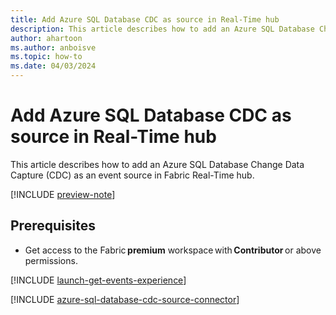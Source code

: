 ```yaml
---
title: Add Azure SQL Database CDC as source in Real-Time hub
description: This article describes how to add an Azure SQL Database Change Data Capture (CDC) as an event source in Fabric Real-Time hub. 
author: ahartoon
ms.author: anboisve
ms.topic: how-to
ms.date: 04/03/2024
---
```


# Add Azure SQL Database CDC as source in Real-Time hub
This article describes how to add an Azure SQL Database Change Data Capture (CDC) as an event source in Fabric Real-Time hub. 

[!INCLUDE [preview-note](./includes/preview-note.md)]

## Prerequisites 

- Get access to the Fabric **premium** workspace with **Contributor** or above permissions. 


[!INCLUDE [launch-get-events-experience](./includes/launch-get-events-experience.md)]

[!INCLUDE [azure-sql-database-cdc-source-connector](../real-time-intelligence/event-streams/includes/azure-sql-database-cdc-source-connector.md)]